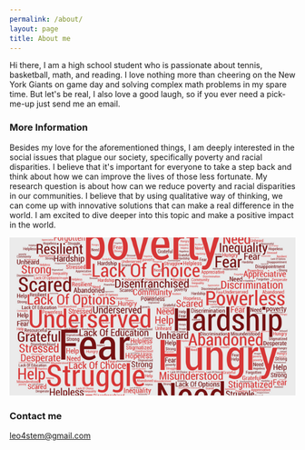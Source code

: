 ```yaml
---
permalink: /about/
layout: page
title: About me
---
```


Hi there, I am a high school student who is passionate about tennis, basketball, math, and reading. I love nothing more than cheering on the New York Giants on game day and solving complex math problems in my spare time. But let's be real, I also love a good laugh, so if you ever need a pick-me-up just send me an email.

### More Information  

Besides my love for the aforementioned things, I am deeply interested in the social issues that plague our society, specifically poverty and racial disparities. I believe that it's important for everyone to take a step back and think about how we can improve the lives of those less fortunate. My research question is about how can we reduce poverty and racial disparities in our communities. I believe that by using qualitative way of thinking, we can come up with innovative solutions that can make a real difference in the world. I am excited to dive deeper into this topic and make a positive impact in the world.

![](/assets/images/poverty.png)

### Contact me

[leo4stem@gmail.com](mailto:leo4stem@gmail.com)
